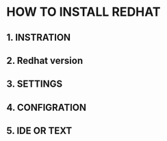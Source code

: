 # HOW TO INSTALL REDHAT
## 1.  INSTRATION
## 2.  Redhat version
## 3.  SETTINGS
## 4.  CONFIGRATION
## 5.  IDE OR TEXT
